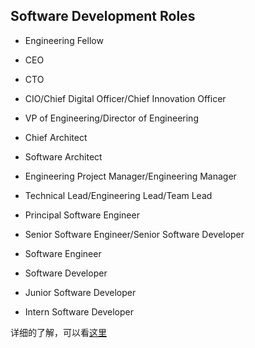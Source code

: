 ## Software Development Roles
- Engineering Fellow

- CEO

- CTO

- CIO/Chief Digital Officer/Chief Innovation Officer

- VP of Engineering/Director of Engineering

- Chief Architect

- Software Architect

- Engineering Project Manager/Engineering Manager

- Technical Lead/Engineering Lead/Team Lead

- Principal Software Engineer

- Senior Software Engineer/Senior Software Developer

- Software Engineer

- Software Developer

- Junior Software Developer

- Intern Software Developer

详细的了解，可以看[这里](https://medium.com/javascript-scene/software-roles-and-titles-e3f0b69c410c)
